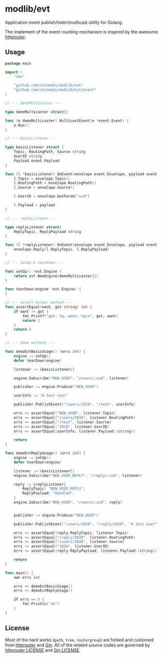 # modlib/evt

Application event publish/listen/multicast utility for Golang.

The implement of the event rounting mechanism is inspired by the awesome [httprouter](https://github.com/julienschmidt/httprouter).

## Usage

```go
package main

import (
	"fmt"

	"github.com/chinmobi/modlib/evt"
	"github.com/chinmobi/modlib/evt/event"
)

// --- demoMulticaster ---

type demoMulticaster struct{}

func (m demoMulticaster) MulticastEvent(e *event.Event) {
	e.Run()
}

// --- basicListener ---

type basicListener struct {
	Topic, RoutingPath, Source string
	UserID string
	Payload event.Payload
}

func (l *basicListener) OnEvent(envelope event.Envelope, payload event.Payload) {
	l.Topic = envelope.Topic()
	l.RoutingPath = envelope.RoutingPath()
	l.Source = envelope.Source()

	l.UserID = envelope.GetParam("uid")

	l.Payload = payload
}

// --- replyListener ---

type replyListener struct{
	ReplyTopic, ReplyPayload string
}

func (l *replyListener) OnEvent(envelope event.Envelope, payload event.Payload) {
	envelope.Reply(l.ReplyTopic, l.ReplyPayload)
}

// --- setUp & tearDown ---

func setUp() *evt.Engine {
	return evt.NewEngine(demoMulticaster{})
}

func tearDown(engine *evt.Engine) {
}

// --- assert helper method ---
func assertEqual(want, got string) int {
	if want != got {
		fmt.Printf("got: %q, want: %q\n", got, want)
		return 1
	}
	return 0
}

// --- demo methods ---

func demoEvtBasicUsage() (errs int) {
	engine := setUp()
	defer tearDown(engine)

	listener := &basicListener{}

	engine.Subscribe("NEW_USER", "/users/:uid", listener)

	publisher := engine.Produce("NEW_USER")

	userInfo := "A test user"

	publisher.PublishEvent("/users/1010", "/test", userInfo)

	errs += assertEqual("NEW_USER", listener.Topic)
	errs += assertEqual("/users/1010", listener.RoutingPath)
	errs += assertEqual("/test", listener.Source)
	errs += assertEqual("1010", listener.UserID)
	errs += assertEqual(userInfo, listener.Payload.(string))

	return
}

func demoEvtReplyUsage() (errs int) {
	engine := setUp()
	defer tearDown(engine)

	listener := &basicListener{}
	engine.Subscribe("NEW_USER_REPLY", "/reply/:uid", listener)

	reply := &replyListener{
		ReplyTopic: "NEW_USER_REPLY",
		ReplyPayload: "Handled",
	}
	engine.Subscribe("NEW_USER", "/users/:uid", reply)


	publisher := engine.Produce("NEW_USER")

	publisher.PublishEvent("/users/1010", "/reply/1010", "A test user")

	errs += assertEqual(reply.ReplyTopic, listener.Topic)
	errs += assertEqual("/reply/1010", listener.RoutingPath)
	errs += assertEqual("/users/1010", listener.Source)
	errs += assertEqual("1010", listener.UserID)
	errs += assertEqual(reply.ReplyPayload, listener.Payload.(string))

	return
}

func main() {
	var errs int

	errs += demoEvtBasicUsage()
	errs += demoEvtReplyUsage()

	if errs == 0 {
		fmt.Println("ok")
	}
}

```

## License

Most of the hard works (`path`, `tree`, `routergroup`) are forked and customed from [httprouter](https://github.com/julienschmidt/httprouter) and [Gin](https://github.com/gin-gonic/gin).
All of the related source codes are governed by [httprouter LICENSE](https://github.com/julienschmidt/httprouter/blob/master/LICENSE) and [Gin LICENSE](https://github.com/gin-gonic/gin/blob/master/LICENSE).
